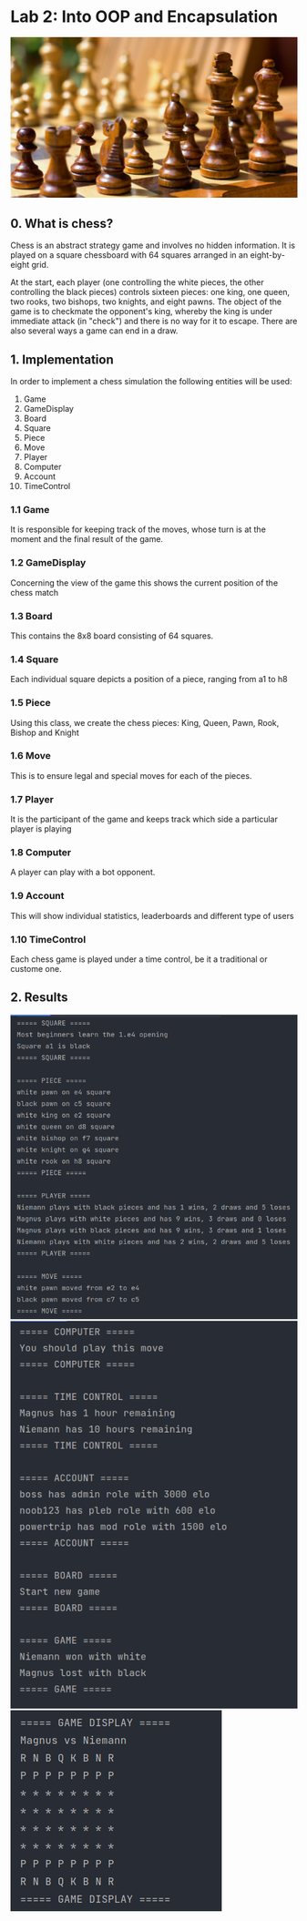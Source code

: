 # Lab 2: Into OOP and Encapsulation

![chess](./screenshots/chess.jpeg)

## 0. What is chess?

Chess is an abstract strategy game and involves no hidden information. It is played on a square chessboard with 64 squares arranged in an eight-by-eight grid.

At the start, each player (one controlling the white pieces, the other controlling the black pieces) controls sixteen pieces: one king, one queen, two rooks, two bishops, two knights, and eight pawns. The object of the game is to checkmate the opponent's king, whereby the king is under immediate attack (in "check") and there is no way for it to escape. There are also several ways a game can end in a draw.

## 1. Implementation

In order to implement a chess simulation the following entities will be used:

1. Game
2. GameDisplay
3. Board
4. Square
5. Piece
6. Move
7. Player
8. Computer
9. Account
10. TimeControl

### 1.1 Game

It is responsible for keeping track of the moves, whose turn is at the moment and the final result of the game.

### 1.2 GameDisplay

Concerning the view of the game this shows the current position of the chess match

### 1.3 Board

This contains the 8x8 board consisting of 64 squares.

### 1.4 Square

Each individual square depicts a position of a piece, ranging from a1 to h8

### 1.5 Piece

Using this class, we create the chess pieces: King, Queen, Pawn, Rook, Bishop and Knight

### 1.6 Move

This is to ensure legal and special moves for each of the pieces.

### 1.7 Player

It is the participant of the game and keeps track which side a particular player is playing

### 1.8 Computer

A player can play with a bot opponent.

### 1.9 Account

This will show individual statistics, leaderboards and different type of users

### 1.10 TimeControl

Each chess game is played under a time control, be it a traditional or custome one.

## 2. Results

![result_1](./screenshots/result_1.png)
![result_2](./screenshots/result_2.png)
![result_3](./screenshots/result_3.png)
